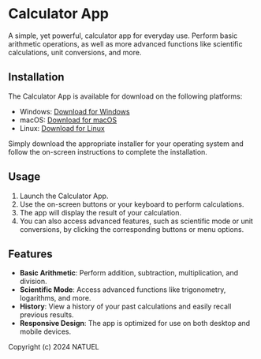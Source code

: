 # Calculator App

A simple, yet powerful, calculator app for everyday use. Perform basic arithmetic operations, as well as more advanced functions like scientific calculations, unit conversions, and more.



## Installation

The Calculator App is available for download on the following platforms:

- Windows: [Download for Windows](https://github.com/username/calculator-app/releases/latest/download/calculator-windows.exe)
- macOS: [Download for macOS](https://github.com/username/calculator-app/releases/latest/download/calculator-macos.dmg)
- Linux: [Download for Linux](https://github.com/username/calculator-app/releases/latest/download/calculator-linux.AppImage)

Simply download the appropriate installer for your operating system and follow the on-screen instructions to complete the installation.

## Usage

1. Launch the Calculator App.
2. Use the on-screen buttons or your keyboard to perform calculations.
3. The app will display the result of your calculation.
4. You can also access advanced features, such as scientific mode or unit conversions, by clicking the corresponding buttons or menu options.

## Features

- **Basic Arithmetic**: Perform addition, subtraction, multiplication, and division.
- **Scientific Mode**: Access advanced functions like trigonometry, logarithms, and more.
- **History**: View a history of your past calculations and easily recall previous results.
- **Responsive Design**: The app is optimized for use on both desktop and mobile devices.


Copyright (c) 2024 NATUEL
